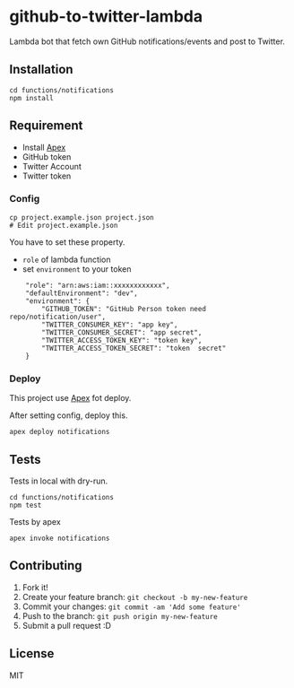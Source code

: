 # github-to-twitter-lambda

Lambda bot that fetch own GitHub notifications/events and post to Twitter.

## Installation

    cd functions/notifications
    npm install

## Requirement

- Install [Apex](https://github.com/apex/apex "Apex")
- GitHub token
- Twitter Account 
- Twitter token

### Config

    cp project.example.json project.json
    # Edit project.example.json
    
You have to set these property.    

- `role` of lambda function
- set `environment` to your token

```
    "role": "arn:aws:iam::xxxxxxxxxxxx",
    "defaultEnvironment": "dev",
    "environment": {
        "GITHUB_TOKEN": "GitHub Person token need repo/notification/user",
        "TWITTER_CONSUMER_KEY": "app key",
        "TWITTER_CONSUMER_SECRET": "app secret",
        "TWITTER_ACCESS_TOKEN_KEY": "token key",
        "TWITTER_ACCESS_TOKEN_SECRET": "token  secret"
    }
```

### Deploy

This project use [Apex](https://github.com/apex/apex "Apex") fot deploy.

After setting config, deploy this.

    apex deploy notifications

## Tests

Tests in local with dry-run.

    cd functions/notifications
    npm test

Tests by apex

    apex invoke notifications

## Contributing

1. Fork it!
2. Create your feature branch: `git checkout -b my-new-feature`
3. Commit your changes: `git commit -am 'Add some feature'`
4. Push to the branch: `git push origin my-new-feature`
5. Submit a pull request :D

## License

MIT